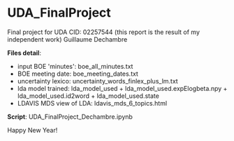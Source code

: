 # UDA_FinalProject
Final project for UDA 
CID: 02257544 (this report is the result of my independent work)
Guillaume Dechambre

**Files detail**:
-  input BOE 'minutes':     boe_all_minutes.txt
-  BOE meeting date:        boe_meeting_dates.txt
-  uncertainty lexico:      uncertainty_words_finlex_plus_lm.txt
-  lda model trained:       lda_model_used + lda_model_used.expElogbeta.npy + lda_model_used.id2word + lda_model_used.state
-  LDAVIS MDS view of LDA:  ldavis_mds_6_topics.html

**Script**:                 UDA_FinalProject_Dechambre.ipynb

Happy New Year!
